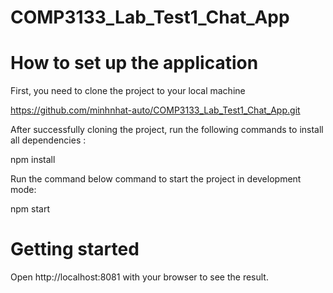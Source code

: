 # COMP3133_Lab_Test1_Chat_App

# How to set up the application
First, you need to clone the project to your local machine

https://github.com/minhnhat-auto/COMP3133_Lab_Test1_Chat_App.git

After successfully cloning the project, run the following commands to install all dependencies :

npm install

Run the command below command to start the project in development mode:

npm start

# Getting started
Open http://localhost:8081 with your browser to see the result.
